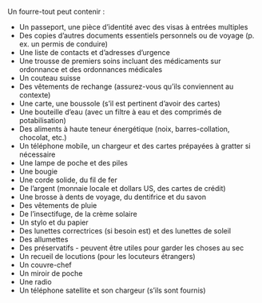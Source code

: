 [Title]: # (Ce qu’il faut emporter)
[Order]: # (6)

Un fourre-tout peut contenir :

* Un passeport, une pièce d’identité avec des visas à entrées multiples
* Des copies d’autres documents essentiels personnels ou de voyage (p. ex. un permis de conduire)
* Une liste de contacts et d’adresses d’urgence
* Une trousse de premiers soins incluant des médicaments sur ordonnance et des ordonnances médicales
* Un couteau suisse
* Des vêtements de rechange (assurez-vous qu’ils conviennent au contexte)
* Une carte, une boussole (s’il est pertinent d’avoir des cartes)
* Une bouteille d’eau (avec un filtre à eau et des comprimés de potabilisation)
* Des aliments à haute teneur énergétique (noix, barres-collation, chocolat, etc.)
* Un téléphone mobile, un chargeur et des cartes prépayées à gratter si nécessaire
* Une lampe de poche et des piles
* Une bougie
* Une corde solide, du fil de fer
* De l’argent (monnaie locale et dollars US, des cartes de crédit)
* Une brosse à dents de voyage, du dentifrice et du savon
* Des vêtements de pluie
* De l’insectifuge, de la crème solaire
* Un stylo et du papier
* Des lunettes correctrices (si besoin est) et des lunettes de soleil
* Des allumettes
* Des préservatifs - peuvent être utiles pour garder les choses au sec
* Un recueil de locutions (pour les locuteurs étrangers)
* Un couvre-chef
* Un miroir de poche
* Une radio
* Un téléphone satellite et son chargeur (s’ils sont fournis)